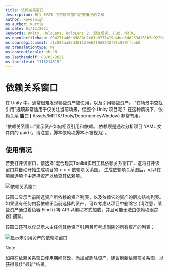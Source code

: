 ```yaml
---
title: 依赖关系窗口
description: 有关 MRTK 中依赖项窗口使用情况的文档
author: keveleigh
ms.author: kurtie
ms.date: 01/12/2021
keywords: Unity, HoloLens, HoloLens 2, 混合现实, 开发, MRTK,
ms.openlocfilehash: 09425fa46cb9888c2e81e0771419d4bce3dd2334f31b5b922049af12479876c8
ms.sourcegitcommit: a1c086aa83d381129e62f9d8942f0fc889ffcab0
ms.translationtype: MT
ms.contentlocale: zh-CN
ms.lasthandoff: 08/05/2021
ms.locfileid: "115214315"
---
```

# <a name="dependency-window"></a>依赖关系窗口

在 Unity 中，通常很难发现哪些资产被使用，以及引用哪些资产。 "在场景中查找引用"选项非常适用于仅关注当前场景，但整个 Unity 项目呢？ 在这种情况下，依赖关系 **窗口 (** Assets/MRTK/Tools/DependencyWindow) 非常有用。

"依赖关系窗口"显示资产如何相互引用和依赖。 依赖项是通过分析项目 YAML 文件内的 guid (，请注意，脚本依赖项脚本不被视为) 。

## <a name="usage"></a>使用情况

若要打开该窗口，请选择"混合现实Toolkit实用工具依赖关系窗口"，这将打开该窗口并自动开始生成项目的  >    >    >  依赖项关系图。 生成依赖项关系图后，可以在项目选项卡中选择资产以检查其依赖项。

![依赖关系窗口](../images/dependency-window/MRTK_Dependency_Window.png)

该窗口显示当前所选资产所依赖的资产列表，以及依赖它的资产的层次结构列表。 如果没有任何内容依赖于当前选择的资产，可以考虑从项目中删除它 (请注意，某些资产通过着色器.Find () 等 API 以编程方式加载，并且可能无法由依赖项跟踪器) 捕获。

该窗口还可以仅显示未由任何其他资产引用且可考虑删除的所有资产的列表：

![显示未引用资产的依赖项窗口](../images/dependency-window/MRTK_Dependency_Window_Unreferenced.png)

> [!NOTE]
> 如果在依赖关系窗口使用期间修改、添加或删除资产，建议刷新依赖项关系图，以获得最佳"最新"结果。
